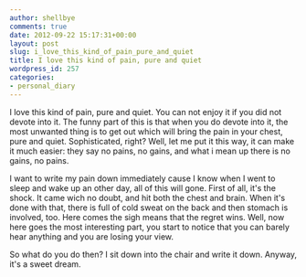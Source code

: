```yaml
---
author: shellbye
comments: true
date: 2012-09-22 15:17:31+00:00
layout: post
slug: i_love_this_kind_of_pain_pure_and_quiet
title: I love this kind of pain, pure and quiet
wordpress_id: 257
categories:
- personal_diary
---
```


I love this kind of pain, pure and quiet. You can not enjoy it if you did not devote into it. The funny part of this is that when you do devote into it, the most unwanted thing is to get out which will bring the pain in your chest, pure and quiet. Sophisticated, right? Well, let me put it this way, it can make it much easier: they say no pains, no gains, and what i mean up there is no gains, no pains.

  


I want to write my pain down immediately cause I know when I went to sleep and wake up an other day, all of this will gone. First of all, it's the shock. It came wich no doubt, and hit both the chest and brain. When it's done with that, there is full of cold sweat on the back and then stomach is involved, too. Here comes the sigh means that the regret wins. Well, now here goes the most interesting part, you start to notice that you can barely hear anything and you are losing your view.

  


So what do you do then? I sit down into the chair and write it down. Anyway, it's a sweet dream.
